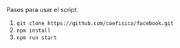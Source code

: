 Pasos para usar el script.
1. ```git clone https://github.com/caefisica/facebook.git```
2. ```npm install```
3. ```npm run start```